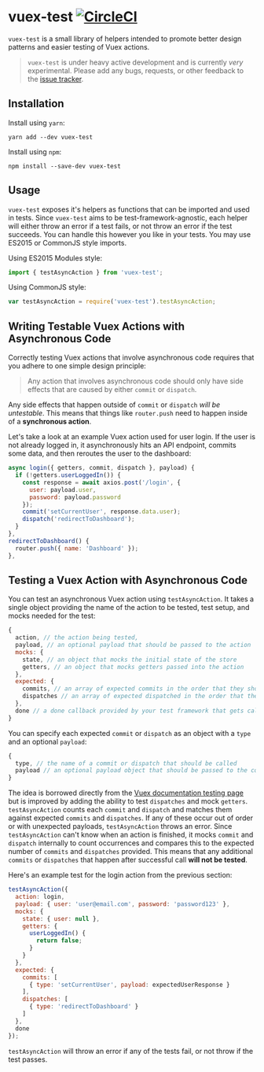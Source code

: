 # vuex-test [![CircleCI](https://circleci.com/gh/mcmillion/vuex-test/tree/master.svg?style=svg)](https://circleci.com/gh/mcmillion/vuex-test/tree/master)

`vuex-test` is a small library of helpers intended to promote better design patterns and easier testing of Vuex actions.

> `vuex-test` is under heavy active development and is currently *very* experimental. Please add any bugs, requests, or other feedback to the [issue tracker](https://github.com/mcmillion/vuex-test/issues).

## Installation

Install using `yarn`:

```
yarn add --dev vuex-test
```

Install using `npm`:

```
npm install --save-dev vuex-test
```

## Usage

`vuex-test` exposes it's helpers as functions that can be imported and used in tests. Since `vuex-test` aims to be test-framework-agnostic, each helper will either throw an error if a test fails, or not throw an error if the test succeeds. You can handle this however you like in your tests. You may use ES2015 or CommonJS style imports.

Using ES2015 Modules style:

```javascript
import { testAsyncAction } from 'vuex-test';
```

Using CommonJS style:

```javascript
var testAsyncAction = require('vuex-test').testAsyncAction;
```

## Writing Testable Vuex Actions with Asynchronous Code

Correctly testing Vuex actions that involve asynchronous code requires that you adhere to one simple design principle:

> Any action that involves asynchronous code should only have side effects that are caused by either `commit` or `dispatch`.

Any side effects that happen outside of `commit` or `dispatch` *will be untestable*. This means that things like `router.push` need to happen inside of a **synchronous action**.

Let's take a look at an example Vuex action used for user login. If the user is not already logged in, it asynchronously hits an API endpoint, commits some data, and then reroutes the user to the dashboard:

```javascript
async login({ getters, commit, dispatch }, payload) {
  if (!getters.userLoggedIn()) {
    const response = await axios.post('/login', {
      user: payload.user,
      password: payload.password
    });
    commit('setCurrentUser', response.data.user);
    dispatch('redirectToDashboard');
  }
},
redirectToDashboard() {
  router.push({ name: 'Dashboard' });
},
```

## Testing a Vuex Action with Asynchronous Code

You can test an asynchronous Vuex action using `testAsyncAction`. It takes a single object providing the name of the action to be tested, test setup, and mocks needed for the test:

```javascript
{
  action, // the action being tested,
  payload, // an optional payload that should be passed to the action
  mocks: {
    state, // an object that mocks the initial state of the store
    getters, // an object that mocks getters passed into the action
  },
  expected: {
    commits, // an array of expected commits in the order that they should occur
    dispatches // an array of expected dispatched in the order that they should occur
  },
  done // a done callback provided by your test framework that gets called when the test is complete
}
```

You can specify each expected `commit` or `dispatch` as an object with a `type` and an optional `payload`:

```javascript
{
  type, // the name of a commit or dispatch that should be called
  payload // an optional payload object that should be passed to the commit or dispatch
}
```

The idea is borrowed directly from the [Vuex documentation testing page](https://vuex.vuejs.org/en/testing.html) but is improved by adding the ability to test `dispatches` and mock `getters`. `testAsyncAction` counts each `commit` and `dispatch` and matches them against expected `commits` and `dispatches`. If any of these occur out of order or with unexpected payloads, `testAsyncAction` throws an error. Since `testAsyncAction` can't know when an action is finished, it mocks `commit` and `dispatch` internally to count occurrences and compares this to the expected number of `commits` and `dispatches` provided. This means that any additional `commits` or `dispatches` that happen after successful call **will not be tested**.

Here's an example test for the login action from the previous section:

```javascript
testAsyncAction({
  action: login,
  payload: { user: 'user@email.com', password: 'password123' },
  mocks: {
    state: { user: null },
    getters: {
      userLoggedIn() {
        return false;
      }
    }
  },
  expected: {
    commits: [
      { type: 'setCurrentUser', payload: expectedUserResponse }
    ],
    dispatches: [
      { type: 'redirectToDashboard' }
    ]
  },
  done
});
```

`testAsyncAction` will throw an error if any of the tests fail, or not throw if the test passes.
